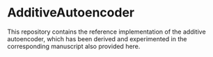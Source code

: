 # AdditiveAutoencoder
This repository contains the reference implementation of the additive autoencoder, which has been derived and experimented in the corresponding manuscript also provided here.
